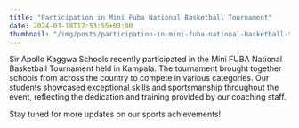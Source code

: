 ```yaml
---
title: "Participation in Mini Fuba National Basketball Tournament"
date: 2024-03-18T12:53:55+03:00
thumbnail: "/img/posts/participation-in-mini-fuba-national-basketball-tournament.webp"
---
```


Sir Apollo Kaggwa Schools recently participated in the Mini FUBA National Basketball Tournament held in Kampala. The tournament brought together schools from across the country to compete in various categories. Our students showcased exceptional skills and sportsmanship throughout the event, reflecting the dedication and training provided by our coaching staff.

Stay tuned for more updates on our sports achievements!